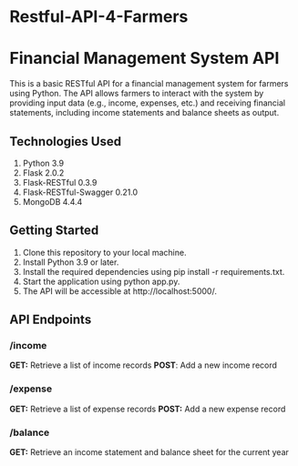 # Restful-API-4-Farmers

# Financial Management System API #

This is a basic RESTful API for a financial management system for farmers using Python. The API allows farmers to interact with the system by providing input data (e.g., income, expenses, etc.) and receiving financial statements, including income statements and balance sheets as output.

## Technologies Used ##

1. Python 3.9
2. Flask 2.0.2
3. Flask-RESTful 0.3.9
4. Flask-RESTful-Swagger 0.21.0
5. MongoDB 4.4.4

## Getting Started ##

1. Clone this repository to your local machine.
2. Install Python 3.9 or later.
3. Install the required dependencies using pip install -r requirements.txt.
4. Start the application using python app.py.
5. The API will be accessible at http://localhost:5000/.

## API Endpoints ##

### /income ###
**GET:** Retrieve a list of income records
**POST**: Add a new income record
### /expense ###
**GET:** Retrieve a list of expense records
**POST:** Add a new expense record
### /balance ###
**GET:** Retrieve an income statement and balance sheet for the current year

